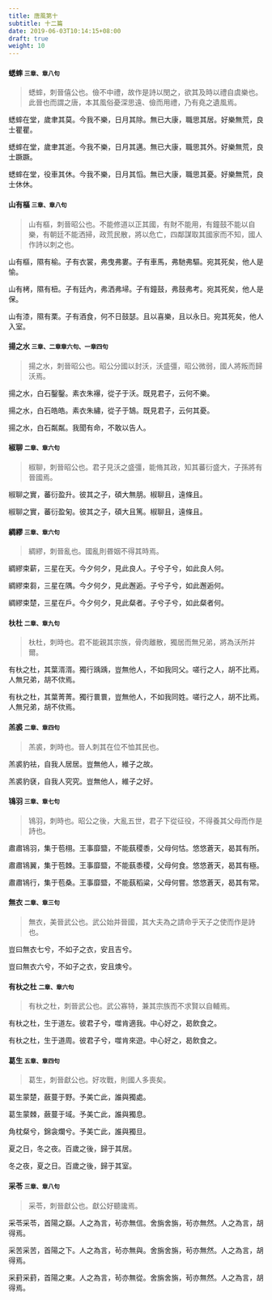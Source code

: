 ```yaml
---
title: 唐風第十
subtitle: 十二篇
date: 2019-06-03T10:14:15+08:00
draft: true
weight: 10
---
```



<h4 id="10.1">蟋蟀 <small>三章、章八句</small></h4>

<blockquote>
  <p>蟋蟀，刺晉僖公也。儉不中禮，故作是詩以閔之，欲其及時以禮自虞樂也。此晉也而謂之唐，本其風俗憂深思遠、儉而用禮，乃有堯之遺風焉。</p>
</blockquote>

<p id="10.1.1">蟋蟀在堂，歲聿其莫。今我不樂，日月其除。無已大康，職思其居。好樂無荒，良士瞿瞿。</p>
<p id="10.1.2">蟋蟀在堂，歲聿其逝。今我不樂，日月其邁。無已大康，職思其外。好樂無荒，良士蹶蹶。</p>
<p id="10.1.3">蟋蟀在堂，役車其休。今我不樂，日月其慆。無已大康，職思其憂。好樂無荒，良士休休。</p>

<h4 id="10.2">山有樞 <small>三章、章八句</small></h4>

<blockquote>
  <p>山有樞，刺晉昭公也。不能修道以正其國，有財不能用，有鐘鼓不能以自樂，有朝廷不能洒掃，政荒民散，將以危亡，四鄰謀取其國家而不知，國人作詩以刺之也。</p>
</blockquote>

<p id="10.2.1">山有樞，隰有榆。子有衣裳，弗曳弗婁。子有車馬，弗馳弗驅。宛其死矣，他人是愉。</p>
<p id="10.2.2">山有栲，隰有杻。子有廷內，弗洒弗埽。子有鐘鼓，弗鼓弗考。宛其死矣，他人是保。</p>
<p id="10.2.3">山有漆，隰有栗。子有酒食，何不日鼓瑟。且以喜樂，且以永日。宛其死矣，他人入室。</p>

<h4 id="10.3">揚之水 <small>三章、二章章六句、一章四句</small></h4>

<blockquote>
  <p>揚之水，刺晉昭公也。昭公分國以封沃，沃盛彊，昭公微弱，國人將叛而歸沃焉。</p>
</blockquote>

<p id="10.3.1">揚之水，白石鑿鑿。素衣朱襮，從子于沃。既見君子，云何不樂。</p>
<p id="10.3.2">揚之水，白石皓皓。素衣朱繡，從子于鵠。既見君子，云何其憂。</p>
<p id="10.3.3">揚之水，白石粼粼。我聞有命，不敢以告人。</p>

<h4 id="10.4">椒聊 <small>二章、章六句</small></h4>

<blockquote>
  <p>椒聊，刺晉昭公也。君子見沃之盛彊，能脩其政，知其蕃衍盛大，子孫將有晉國焉。</p>
</blockquote>

<p id="10.4.1">椒聊之實，蕃衍盈升。彼其之子，碩大無朋。椒聊且，遠條且。</p>
<p id="10.4.1">椒聊之實，蕃衍盈匊。彼其之子，碩大且篤。椒聊且，遠條且。</p>

<h4 id="10.5">綢繆 <small>三章、章六句</small></h4>

<blockquote>
  <p>綢繆，刺晉亂也。國亂則昬姻不得其時焉。</p>
</blockquote>

<p id="10.5.1">綢繆束薪，三星在天。今夕何夕，見此良人。子兮子兮，如此良人何。</p>
<p id="10.5.2">綢繆束芻，三星在隅。今夕何夕，見此邂逅。子兮子兮，如此邂逅何。</p>
<p id="10.5.3">綢繆束楚，三星在戶。今夕何夕，見此粲者。子兮子兮，如此粲者何。</p>

<h4 id="10.6">杕杜 <small>二章、章九句</small></h4>

<blockquote>
  <p>杕杜，刺時也。君不能親其宗族，骨肉離散，獨居而無兄弟，將為沃所并爾。</p>
</blockquote>

<p id="10.6.1">有杕之杜，其葉湑湑。獨行踽踽，豈無他人，不如我同父。嗟行之人，胡不比焉。人無兄弟，胡不佽焉。</p>
<p id="10.6.2">有杕之杜，其葉菁菁。獨行睘睘，豈無他人，不如我同姓。嗟行之人，胡不比焉。人無兄弟，胡不佽焉。</p>

<h4 id="10.7">羔裘 <small>二章、章四句</small></h4>

<blockquote>
  <p>羔裘，刺時也。晉人刺其在位不恤其民也。</p>
</blockquote>

<p id="10.7.1">羔裘豹袪，自我人居居。豈無他人，維子之故。</p>
<p id="10.7.2">羔裘豹褎，自我人究究。豈無他人，維子之好。</p>

<h4 id="10.8">鴇羽 <small>三章、章七句</small></h4>

<blockquote>
  <p>鴇羽，刺時也。昭公之後，大亂五世，君子下從征役，不得養其父母而作是詩也。</p>
</blockquote>

<p id="10.8.1">肅肅鴇羽，集于苞栩。王事靡盬，不能蓺稷黍，父母何怙。悠悠蒼天，曷其有所。</p>
<p id="10.8.2">肅肅鴇翼，集于苞棘。王事靡盬，不能蓺黍稷，父母何食。悠悠蒼天，曷其有極。</p>
<p id="10.8.3">肅肅鴇行，集于苞桑。王事靡盬，不能蓺稻粱，父母何嘗。悠悠蒼天，曷其有常。</p>

<h4 id="10.9">無衣 <small>二章、章三句</small></h4>

<blockquote>
  <p>無衣，美晉武公也。武公始并晉國，其大夫為之請命乎天子之使而作是詩也。</p>
</blockquote>

<p id="10.9.1">豈曰無衣七兮，不如子之衣，安且吉兮。</p>
<p id="10.9.2">豈曰無衣六兮，不如子之衣，安且燠兮。</p>

<h4 id="10.10">有杕之杜 <small>二章、章六句</small></h4>

<blockquote>
  <p>有杕之杜，刺晉武公也。武公寡特，兼其宗族而不求賢以自輔焉。</p>
</blockquote>

<p id="10.10.1">有杕之杜，生于道左。彼君子兮，噬肯適我。中心好之，曷飲食之。</p>
<p id="10.10.2">有杕之杜，生于道周。彼君子兮，噬肯來遊。中心好之，曷飲食之。</p>

<h4 id="10.11">葛生 <small>五章、章四句</small></h4>

<blockquote>
  <p>葛生，刺晉獻公也。好攻戰，則國人多喪矣。</p>
</blockquote>

<p id="10.11.1">葛生蒙楚，蘞蔓于野。予美亡此，誰與獨處。</p>
<p id="10.11.2">葛生蒙棘，蘞蔓于域。予美亡此，誰與獨息。</p>
<p id="10.11.3">角枕粲兮，錦衾爛兮。予美亡此，誰與獨旦。</p>
<p id="10.11.4">夏之日，冬之夜。百歲之後，歸于其居。</p>
<p id="10.11.5">冬之夜，夏之日。百歲之後，歸于其室。</p>

<h4 id="10.12">采苓 <small>三章、章八句</small></h4>

<blockquote>
  <p>采苓，刺晉獻公也。獻公好聽讒焉。</p>
</blockquote>

<p id="10.12.1">采苓采苓，首陽之巔。人之為言，茍亦無信。舍旃舍旃，茍亦無然。人之為言，胡得焉。</p>
<p id="10.12.2">采苦采苦，首陽之下。人之為言，茍亦無與。舍旃舍旃，茍亦無然。人之為言，胡得焉。</p>
<p id="10.12.3">采葑采葑，首陽之東。人之為言，茍亦無從。舍旃舍旃，茍亦無然。人之為言，胡得焉。</p>
